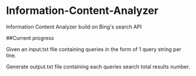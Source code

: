 # Information-Content-Analyzer 
Information Content Analyzer build on Bing's search API 

##Current progress

Given an input.txt file containing queries in the form of 1 query string per line.

Generate output.txt file containing each queries search total results number.


